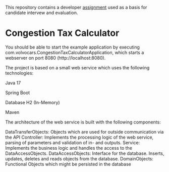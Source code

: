 This repository contains a developer [assignment](ASSIGNMENT.md) used as a basis for candidate intervew and evaluation.

# Congestion Tax Calculator

You should be able to start the example application by executing com.volvocars.CongestionTaxCalculatorApplication, which starts a webserver on port 8080 (http://localhost:8080). 

The project is based on a small web service which uses the following technologies:

Java 17

Spring Boot

Database H2 (In-Memory)

Maven

The architecture of the web service is built with the following components:

DataTransferObjects: Objects which are used for outside communication via the API Controller: Implements the processing logic of the web service, parsing of parameters and validation of in- and outputs. Service: Implements the business logic and handles the access to the DataAccessObjects. DataAccessObjects: Interface for the database. Inserts, updates, deletes and reads objects from the database. DomainObjects: Functional Objects which might be persisted in the database
